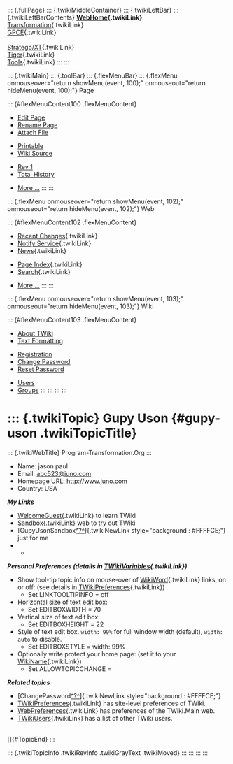 ::: {.fullPage}
::: {.twikiMiddleContainer}
::: {.twikiLeftBar}
::: {.twikiLeftBarContents}
**[WebHome](WebHome){.twikiLink}**\
[Transformation](../Transform/WebHome){.twikiLink}\
[GPCE](../Gpce/WebHome){.twikiLink}\
\
[Stratego/XT](../Stratego/WebHome){.twikiLink}\
[Tiger](../Tiger/WebHome){.twikiLink}\
[Tools](../Tools/WebHome){.twikiLink}
:::
:::

::: {.twikiMain}
::: {.toolBar}
::: {.flexMenuBar}
::: {.flexMenu onmouseover="return showMenu(event, 100);" onmouseout="return hideMenu(event, 100);"}
Page

::: {#flexMenuContent100 .flexMenuContent}
-   [Edit
    Page](http://www.program-transformation.org/edit/Main/GupyUson?t=1536825959)
-   [Rename
    Page](http://www.program-transformation.org/rename/Main/GupyUson)
-   [Attach
    File](http://www.program-transformation.org/attach/Main/GupyUson)

<!-- -->

-   [Printable](http://www.program-transformation.org/view/Main/GupyUson?skin=print.pattern)
-   [Wiki
    Source](http://www.program-transformation.org/view/Main/GupyUson?skin=text&raw=on&contenttype=text/plain)

<!-- -->

-   [Rev
    1](http://www.program-transformation.org/view/Main/GupyUson?rev=1.1)
-   [Total
    History](http://www.program-transformation.org/rdiff/Main/GupyUson)

<!-- -->

-   [More
    \...](http://www.program-transformation.org/oops/Main/GupyUson?template=oopsmore&param1=1.1&param2=1.1)
:::
:::

::: {.flexMenu onmouseover="return showMenu(event, 102);" onmouseout="return hideMenu(event, 102);"}
Web

::: {#flexMenuContent102 .flexMenuContent}
-   [Recent Changes](WebChanges){.twikiLink}
-   [Notify Service](WebNotify){.twikiLink}
-   [News](WebNews){.twikiLink}

<!-- -->

-   [Page Index](WebIndex){.twikiLink}
-   [Search](WebSearch){.twikiLink}

<!-- -->

-   [More
    \...](http://www.program-transformation.org/oops/Main/GupyUson?template=oopsmore&param1=1.1&param2=1.1)
:::
:::

::: {.flexMenu onmouseover="return showMenu(event, 103);" onmouseout="return hideMenu(event, 103);"}
Wiki

::: {#flexMenuContent103 .flexMenuContent}
-   [About
    TWiki](http://www.program-transformation.org/view/TWiki/WebHome)
-   [Text
    Formatting](http://www.program-transformation.org/view/TWiki/TextFormattingRules)

<!-- -->

-   [Registration](http://www.program-transformation.org/view/TWiki/TWikiRegistration)
-   [Change
    Password](http://www.program-transformation.org/view/TWiki/ChangePassword)
-   [Reset
    Password](http://www.program-transformation.org/view/TWiki/ResetPassword)

<!-- -->

-   [Users](http://www.program-transformation.org/view/Main/TWikiUsers)
-   [Groups](http://www.program-transformation.org/view/Main/TWikiGroups)
:::
:::
:::
:::

::: {.twikiTopic}
Gupy Uson {#gupy-uson .twikiTopicTitle}
=========

::: {.twikiWebTitle}
Program-Transformation.Org
:::

-   Name: jason paul
-   Email: <abc523@juno.com>
-   Homepage URL: <http://www.juno.com>
-   Country: USA

***My Links***

-   [WelcomeGuest](../TWiki/WelcomeGuest){.twikiLink} to learn TWiki
-   [Sandbox](../Sandbox/WebHome){.twikiLink} web to try out TWiki
-   [GupyUsonSandbox[^?^](http://www.program-transformation.org/edit/Sandbox/GupyUsonSandbox?topicparent=Main.GupyUson)]{.twikiNewLink
    style="background : #FFFFCE;"} just for me
-   -   

***Personal Preferences (details in
[TWikiVariables](../TWiki/TWikiVariables){.twikiLink})***

-   Show tool-tip topic info on mouse-over of
    [WikiWord](../TWiki/WikiWord){.twikiLink} links, on or off: (see
    details in
    [TWikiPreferences](../TWiki/TWikiPreferences){.twikiLink})
    -   Set LINKTOOLTIPINFO = off
-   Horizontal size of text edit box:
    -   Set EDITBOXWIDTH = 70
-   Vertical size of text edit box:
    -   Set EDITBOXHEIGHT = 22
-   Style of text edit box. `width: 99%` for full window width
    (default), `width: auto` to disable.
    -   Set EDITBOXSTYLE = width: 99%
-   Optionally write protect your home page: (set it to your
    [WikiName](../TWiki/WikiName){.twikiLink})
    -   Set ALLOWTOPICCHANGE =

***Related topics***

-   [ChangePassword[^?^](http://www.program-transformation.org/edit/Main/ChangePassword?topicparent=Main.GupyUson)]{.twikiNewLink
    style="background : #FFFFCE;"}
-   [TWikiPreferences](../TWiki/TWikiPreferences){.twikiLink} has
    site-level preferences of TWiki.
-   [WebPreferences](WebPreferences){.twikiLink} has preferences of the
    TWiki.Main web.
-   [TWikiUsers](TWikiUsers){.twikiLink} has a list of other TWiki
    users.

\
[]{#TopicEnd}
:::

::: {.twikiTopicInfo .twikiRevInfo .twikiGrayText .twikiMoved}
:::
:::
:::
:::
